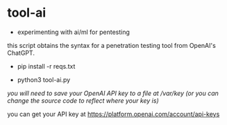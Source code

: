 # tool-ai
- experimenting with ai/ml for pentesting

this script obtains the syntax for a penetration testing tool from OpenAI's ChatGPT.

- pip install -r reqs.txt

- python3 tool-ai.py <tool>
  
  
*you will need to save your OpenAI API key to a file at /var/key (or you can change the source code to reflect where your key is)*

you can get your API key at https://platform.openai.com/account/api-keys 
